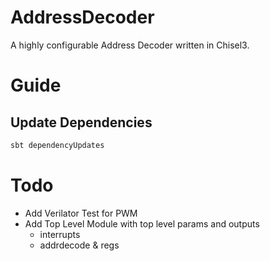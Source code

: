# AddressDecoder

A highly configurable Address Decoder written in Chisel3.

# Guide

## Update Dependencies

```bash
sbt dependencyUpdates
```

# Todo

- Add Verilator Test for PWM
- Add Top Level Module with top level params and outputs
  - interrupts
  - addrdecode & regs